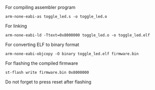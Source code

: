 For compiling assembler program
```
arm-none-eabi-as toggle_led.s -o toggle_led.o 
```
For linking
```
arm-none-eabi-ld -Ttext=0x8000000 toggle_led.o -o toggle_led.elf
```
For converting ELF to binary format
```
arm-none-eabi-objcopy -O binary toggle_led.elf firmware.bin
```
For flashing the compiled firmware
```
st-flash write firmware.bin 0x8000000
```
Do not forget to press reset after flashing
